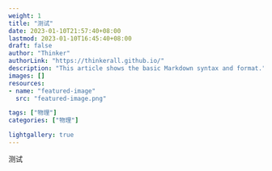 ```yaml
---
weight: 1
title: "测试"
date: 2023-01-10T21:57:40+08:00
lastmod: 2023-01-10T16:45:40+08:00
draft: false
author: "Thinker"
authorLink: "https://thinkerall.github.io/"
description: "This article shows the basic Markdown syntax and format."
images: []
resources:
- name: "featured-image"
  src: "featured-image.png"

tags: ["物理"]
categories: ["物理"]

lightgallery: true
---
```

测试